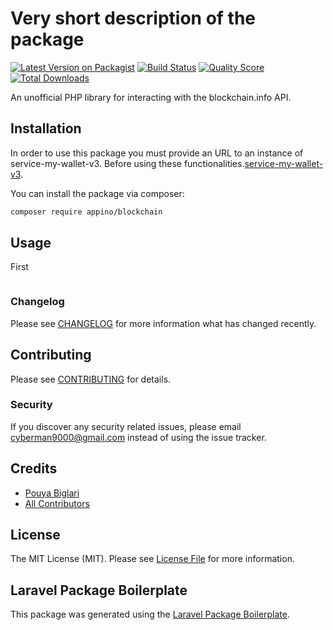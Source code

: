 # Very short description of the package

[![Latest Version on Packagist](https://img.shields.io/packagist/v/appino/blockchain.svg?style=flat-square)](https://packagist.org/packages/appino/blockchain)
[![Build Status](https://img.shields.io/travis/appino/blockchain/master.svg?style=flat-square)](https://travis-ci.org/appino/blockchain)
[![Quality Score](https://img.shields.io/scrutinizer/g/appino/blockchain.svg?style=flat-square)](https://scrutinizer-ci.com/g/appino/blockchain)
[![Total Downloads](https://img.shields.io/packagist/dt/appino/blockchain.svg?style=flat-square)](https://packagist.org/packages/appino/blockchain)

An unofficial PHP library for interacting with the blockchain.info API.
## Installation

In order to use this package you must provide an URL to an instance of service-my-wallet-v3. Before using these functionalities.[service-my-wallet-v3](https://github.com/blockchain/service-my-wallet-v3).

You can install the package via composer:

```bash
composer require appino/blockchain
```

## Usage

First
``` php

```

### Changelog

Please see [CHANGELOG](CHANGELOG.md) for more information what has changed recently.

## Contributing

Please see [CONTRIBUTING](CONTRIBUTING.md) for details.

### Security

If you discover any security related issues, please email cyberman9000@gmail.com instead of using the issue tracker.

## Credits

- [Pouya Biglari](https://github.com/appino)
- [All Contributors](../../contributors)

## License

The MIT License (MIT). Please see [License File](LICENSE.md) for more information.

## Laravel Package Boilerplate

This package was generated using the [Laravel Package Boilerplate](https://laravelpackageboilerplate.com).
